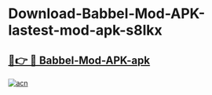 # Download-Babbel-Mod-APK-lastest-mod-apk-s8lkx

<h2><a href="https://apkcomod.com?title=Babbel-Mod-APK">🔗👉 🔴 Babbel-Mod-APK-apk </a></h2>

[![acn](https://github.com/user-attachments/assets/0f9c940e-d8b0-45ae-aac7-cd30a18b3e1c)](https://apkcomod.com?title=Babbel-Mod-APK)
